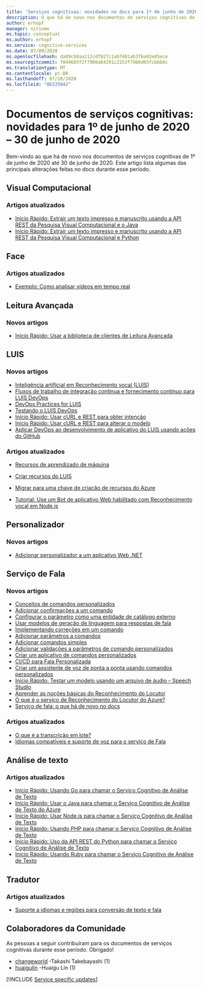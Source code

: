 ```yaml
---
title: 'Serviços cognitivas: novidades no docs para 1º de junho de 2020 – 30 de junho de 2020'
description: O que há de novo nos documentos de serviços cognitivas de 1º de junho de 2020 – 30 de junho de 2020.
author: erhopf
manager: nitinme
ms.topic: conceptual
ms.author: erhopf
ms.service: cognitive-services
ms.date: 07/09/2020
ms.openlocfilehash: da09cb8aa112cdf927c1a67401ab3f6a92e85ece
ms.sourcegitcommit: f844603f2f7900a64291c2253f79b6d65fcbbb0c
ms.translationtype: MT
ms.contentlocale: pt-BR
ms.lasthandoff: 07/10/2020
ms.locfileid: "86225042"
---
```

# <a name="cognitive-services-docs-whats-new-for-june-1-2020---june-30-2020"></a>Documentos de serviços cognitivas: novidades para 1º de junho de 2020 – 30 de junho de 2020

Bem-vindo ao que há de novo nos documentos de serviços cognitivas de 1º de junho de 2020 até 30 de junho de 2020. Este artigo lista algumas das principais alterações feitas no docs durante esse período.

## <a name="computer-vision"></a>Visual Computacional

### <a name="updated-articles"></a>Artigos atualizados

- [Início Rápido: Extrair um texto impresso e manuscrito usando a API REST da Pesquisa Visual Computacional e o Java](/azure/cognitive-services/computer-vision/quickstarts/java-hand-text)
- [Início Rápido: Extrair um texto impresso e manuscrito usando a API REST da Pesquisa Visual Computacional e Python](/azure/cognitive-services/computer-vision/quickstarts/python-hand-text)

## <a name="face"></a>Face

### <a name="updated-articles"></a>Artigos atualizados

- [Exemplo: Como analisar vídeos em tempo real](/azure/cognitive-services/face/face-api-how-to-topics/howtoanalyzevideo_face)

## <a name="immersive-reader"></a>Leitura Avançada

### <a name="new-articles"></a>Novos artigos

- [Início Rápido: Usar a biblioteca de clientes de Leitura Avançada](/azure/cognitive-services/immersive-reader/quickstarts/client-libraries)

## <a name="luis"></a>LUIS

### <a name="new-articles"></a>Novos artigos

- [Inteligência artificial em Reconhecimento vocal (LUIS)](/azure/cognitive-services/luis/artificial-intelligence)
- [Fluxos de trabalho de integração contínua e fornecimento contínuo para LUIS DevOps](/azure/cognitive-services/luis/luis-concept-devops-automation)
- [DevOps Practices for LUIS](/azure/cognitive-services/luis/luis-concept-devops-sourcecontrol)
- [Testando o LUIS DevOps](/azure/cognitive-services/luis/luis-concept-devops-testing)
- [Início Rápido: Usar cURL e REST para obter intenção](/azure/cognitive-services/luis/luis-get-started-rest-get-intent)
- [Início Rápido: Usar cURL e REST para alterar o modelo](/azure/cognitive-services/luis/luis-get-started-rest-get-model)
- [Aplicar DevOps ao desenvolvimento de aplicativo do LUIS usando ações do GitHub](/azure/cognitive-services/luis/luis-how-to-devops-with-github)

### <a name="updated-articles"></a>Artigos atualizados

- [Recursos de aprendizado de máquina](/azure/cognitive-services/luis/luis-concept-feature)
- [Criar recursos do LUIS](/azure/cognitive-services/luis/luis-how-to-azure-subscription)
- [Migrar para uma chave de criação de recursos do Azure](/azure/cognitive-services/luis/luis-migration-authoring)


- [Tutorial: Use um Bot de aplicativo Web habilitado com Reconhecimento vocal em Node.js](/azure/cognitive-services/luis/luis-nodejs-tutorial-bf-v4)

## <a name="personalizer"></a>Personalizador

### <a name="new-articles"></a>Novos artigos

- [Adicionar personalizador a um aplicativo Web .NET](/azure/cognitive-services/personalizer/tutorial-use-personalizer-web-app)

## <a name="speech-service"></a>Serviço de Fala

### <a name="new-articles"></a>Novos artigos

- [Conceitos de comandos personalizados](/azure/cognitive-services/speech-service/custom-commands-references)
- [Adicionar confirmações a um comando](/azure/cognitive-services/speech-service/how-to-custom-commands-add-confirmations)
- [Configurar o parâmetro como uma entidade de catálogo externo](/azure/cognitive-services/speech-service/how-to-custom-commands-add-external-catalog-string-entity)
- [Usar modelos de geração de linguagem para respostas de fala](/azure/cognitive-services/speech-service/how-to-custom-commands-add-language-generation-templates)
- [Implementando correções em um comando](/azure/cognitive-services/speech-service/how-to-custom-commands-add-one-step-correction)
- [Adicionar parâmetros a comandos](/azure/cognitive-services/speech-service/how-to-custom-commands-add-parameters-to-commands)
- [Adicionar comandos simples](/azure/cognitive-services/speech-service/how-to-custom-commands-add-simple-commands)
- [Adicionar validações a parâmetros de comando personalizados](/azure/cognitive-services/speech-service/how-to-custom-commands-add-validations)
- [Criar um aplicativo de comandos personalizados](/azure/cognitive-services/speech-service/how-to-custom-commands-create-empty-project)
- [CI/CD para Fala Personalizada](/azure/cognitive-services/speech-service/how-to-custom-speech-continuous-integration-continuous-deployment)
- [Criar um assistente de voz de ponta a ponta usando comandos personalizados](/azure/cognitive-services/speech-service/quickstart-custom-commands-e2e-application)
- [Início Rápido: Testar um modelo usando um arquivo de áudio – Speech Studio](/azure/cognitive-services/speech-service/quickstarts/speech-studio-test-model)
- [Aprender as noções básicas do Reconhecimento do Locutor](/azure/cognitive-services/speech-service/speaker-recognition-basics)
- [O que é o serviço de Reconhecimento do Locutor do Azure?](/azure/cognitive-services/speech-service/speaker-recognition-overview)
- [Serviço de fala: o que há de novo no docs](/azure/cognitive-services/speech-service/whats-new)

### <a name="updated-articles"></a>Artigos atualizados

- [O que é a transcrição em lote?](/azure/cognitive-services/speech-service/batch-transcription)
- [Idiomas compatíveis e suporte de voz para o serviço de Fala](/azure/cognitive-services/speech-service/language-support)

## <a name="text-analytics"></a>Análise de texto

### <a name="updated-articles"></a>Artigos atualizados

- [Início Rápido: Usando Go para chamar o Serviço Cognitivo de Análise de Texto](/azure/cognitive-services/text-analytics/quickstarts/go)
- [Início Rápido: Usar o Java para chamar o Serviço Cognitivo de Análise de Texto do Azure](/azure/cognitive-services/text-analytics/quickstarts/java)
- [Início Rápido: Usar Node.js para chamar o Serviço Cognitivo de Análise de Texto](/azure/cognitive-services/text-analytics/quickstarts/nodejs)
- [Início Rápido: Usando PHP para chamar o Serviço Cognitivo de Análise de Texto](/azure/cognitive-services/text-analytics/quickstarts/php)
- [Início Rápido: Uso da API REST do Python para chamar o Serviço Cognitivo de Análise de Texto](/azure/cognitive-services/text-analytics/quickstarts/python)
- [Início Rápido: Usando Ruby para chamar o Serviço Cognitivo de Análise de Texto](/azure/cognitive-services/text-analytics/quickstarts/ruby)

## <a name="translator"></a>Tradutor

### <a name="updated-articles"></a>Artigos atualizados

- [Suporte a idiomas e regiões para conversão de texto e fala](/azure/cognitive-services/translator/language-support)

## <a name="community-contributors"></a>Colaboradores da Comunidade

As pessoas a seguir contribuíram para os documentos de serviços cognitivas durante esse período. Obrigado! 

- [changeworld](https://github.com/changeworld) -Takashi Takebayashi (1)
- [huaigulin](https://github.com/huaigulin) -Huaigu Lin (1)

[!INCLUDE [Service specific updates](./includes/service-specific-updates.md)]